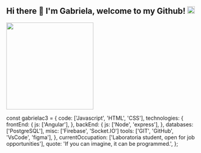 <h2> Hi there 👋 I'm Gabriela, welcome to my Github!  <img src="https://media3.giphy.com/media/gUkHVGopilyTxG8iex/giphy.gif" width="20"></h2>

<img align='center' src="https://media4.giphy.com/media/LHZyixOnHwDDy/giphy.gif?cid=790b7611845e93444c1c5b60e954aa80cdfbb4702585523c&rid=giphy.gif&ct=g" width="230">

const gabrielac3 = {
   code: ['Javascript', 'HTML', 'CSS'],
   technologies: {
      frontEnd: {
         js: ['Angular'],
      },
      backEnd: {
         js: ['Node', 'express'],
      },
      databases: ['PostgreSQL'],
      misc: ['Firebase', 'Socket.IO']
      tools: ['GIT', 'GitHub', 'VsCode', 'figma'],
   },
   currentOccupation: ['Laboratoria student, open for job opportunities'],
   quote: 'If you can imagine, it can be programmed.',
};

<!--
**gabrielac3/gabrielac3** is a ✨ _special_ ✨ repository because its `README.md` (this file) appears on your GitHub profile.

Here are some ideas to get you started:

- 🔭 I’m currently working on ...
- 🌱 I’m currently learning ...
- 👯 I’m looking to collaborate on ...
- 🤔 I’m looking for help with ...
- 💬 Ask me about ...
- 📫 How to reach me: ...
- 😄 Pronouns: ...
- ⚡ Fun fact: ...
-->
